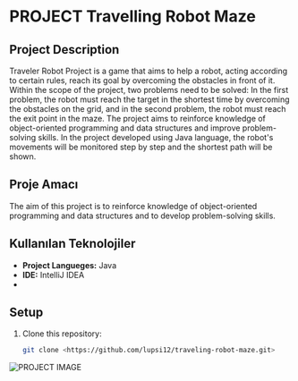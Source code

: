 # PROJECT Travelling Robot Maze

## Project Description

Traveler Robot Project is a game that aims to help a robot, acting according to certain rules, reach its goal by overcoming the obstacles in front of it. Within the scope of the project, two problems need to be solved: In the first problem, the robot must reach the target in the shortest time by overcoming the obstacles on the grid, and in the second problem, the robot must reach the exit point in the maze. The project aims to reinforce knowledge of object-oriented programming and data structures and improve problem-solving skills. In the project developed using Java language, the robot's movements will be monitored step by step and the shortest path will be shown.
## Proje Amacı


The aim of this project is to reinforce knowledge of object-oriented programming and data structures and to develop problem-solving skills.
## Kullanılan Teknolojiler

- **Project Langueges:** Java
- **IDE:** IntelliJ IDEA
- 
## Setup

1. Clone this repository:
   ```bash
   git clone <https://github.com/lupsi12/traveling-robot-maze.git>

![PROJECT IMAGE](MAZE.png)

